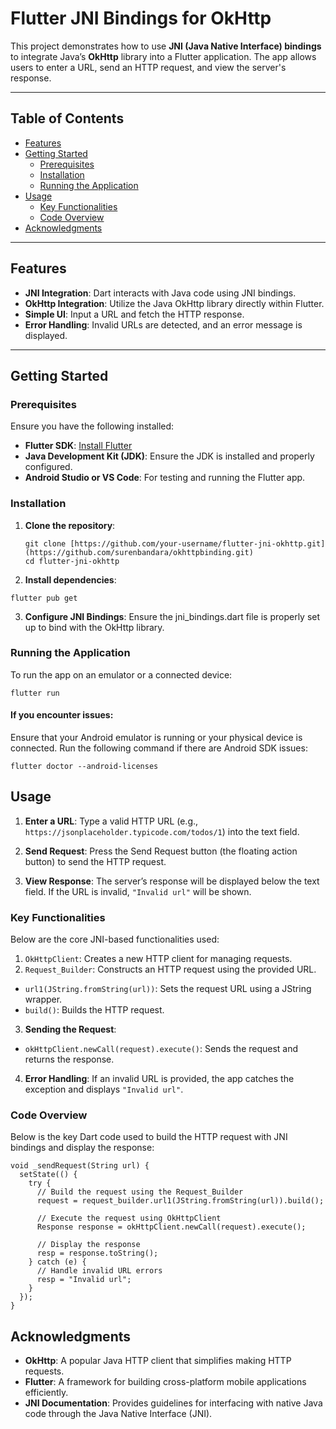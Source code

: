 # Flutter JNI Bindings for OkHttp

This project demonstrates how to use **JNI (Java Native Interface) bindings** to integrate Java’s **OkHttp** library into a Flutter application. The app allows users to enter a URL, send an HTTP request, and view the server's response.

---

## Table of Contents
- [Features](#features)
- [Getting Started](#getting-started)
  - [Prerequisites](#prerequisites)
  - [Installation](#installation)
  - [Running the Application](#running-the-application)
- [Usage](#usage)
  - [Key Functionalities](#key-functionalities)
  - [Code Overview](#code-overview)
- [Acknowledgments](#acknowledgments)

---

## Features

- **JNI Integration**: Dart interacts with Java code using JNI bindings.
- **OkHttp Integration**: Utilize the Java OkHttp library directly within Flutter.
- **Simple UI**: Input a URL and fetch the HTTP response.
- **Error Handling**: Invalid URLs are detected, and an error message is displayed.

---

## Getting Started

### Prerequisites

Ensure you have the following installed:
- **Flutter SDK**: [Install Flutter](https://flutter.dev/docs/get-started/install)
- **Java Development Kit (JDK)**: Ensure the JDK is installed and properly configured.
- **Android Studio or VS Code**: For testing and running the Flutter app.

### Installation

1. **Clone the repository**:
   ```shell
   git clone [https://github.com/your-username/flutter-jni-okhttp.git](https://github.com/surenbandara/okhttpbinding.git)
   cd flutter-jni-okhttp
   ```

2. **Install dependencies**:
```shell
flutter pub get
```

3. **Configure JNI Bindings**:
   Ensure the jni_bindings.dart file is properly set up to bind with the OkHttp library.

### Running the Application
To run the app on an emulator or a connected device:

```shell
flutter run
```

#### If you encounter issues:

Ensure that your Android emulator is running or your physical device is connected.
Run the following command if there are Android SDK issues:
```shell
flutter doctor --android-licenses
```

## Usage
1. **Enter a URL**:
Type a valid HTTP URL (e.g., `https://jsonplaceholder.typicode.com/todos/1`) into the text field.

2. **Send Request**:
Press the Send Request button (the floating action button) to send the HTTP request.

3. **View Response**:
The server’s response will be displayed below the text field. If the URL is invalid, `"Invalid url"` will be shown.

### Key Functionalities
Below are the core JNI-based functionalities used:

1. `OkHttpClient`: Creates a new HTTP client for managing requests.
2. `Request_Builder`: Constructs an HTTP request using the provided URL.
  - `url1(JString.fromString(url))`: Sets the request URL using a JString wrapper.
  - `build()`: Builds the HTTP request.
3. **Sending the Request**:
  - `okHttpClient.newCall(request).execute()`: Sends the request and returns the response.
4.  **Error Handling**:
If an invalid URL is provided, the app catches the exception and displays `"Invalid url"`.

### Code Overview
Below is the key Dart code used to build the HTTP request with JNI bindings and display the response:

```shell
void _sendRequest(String url) {
  setState(() {
    try {
      // Build the request using the Request_Builder
      request = request_builder.url1(JString.fromString(url)).build();

      // Execute the request using OkHttpClient
      Response response = okHttpClient.newCall(request).execute();

      // Display the response
      resp = response.toString();
    } catch (e) {
      // Handle invalid URL errors
      resp = "Invalid url";
    }
  });
}
```

## Acknowledgments

- **OkHttp**: A popular Java HTTP client that simplifies making HTTP requests.
- **Flutter**: A framework for building cross-platform mobile applications efficiently.
- **JNI Documentation**: Provides guidelines for interfacing with native Java code through the Java Native Interface (JNI).

